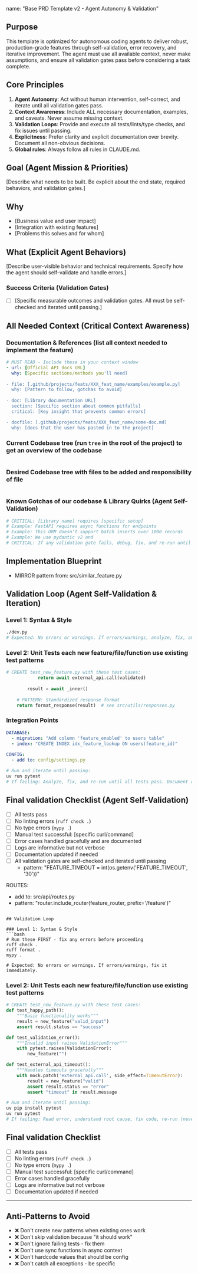 
name: "Base PRD Template v2 - Agent Autonomy & Validation"

## Purpose
This template is optimized for autonomous coding agents to deliver robust, production-grade features through self-validation, error recovery, and iterative improvement. The agent must use all available context, never make assumptions, and ensure all validation gates pass before considering a task complete.

## Core Principles
1. **Agent Autonomy**: Act without human intervention, self-correct, and iterate until all validation gates pass.
2. **Context Awareness**: Include ALL necessary documentation, examples, and caveats. Never assume missing context.
3. **Validation Loops**: Provide and execute all tests/lints/type checks, and fix issues until passing.
4. **Explicitness**: Prefer clarity and explicit documentation over brevity. Document all non-obvious decisions.
5. **Global rules**: Always follow all rules in CLAUDE.md.

## Goal (Agent Mission & Priorities)
[Describe what needs to be built. Be explicit about the end state, required behaviors, and validation gates.]

## Why
- [Business value and user impact]
- [Integration with existing features]
- [Problems this solves and for whom]


## What (Explicit Agent Behaviors)
[Describe user-visible behavior and technical requirements. Specify how the agent should self-validate and handle errors.]

### Success Criteria (Validation Gates)
- [ ] [Specific measurable outcomes and validation gates. All must be self-checked and iterated until passing.]

## All Needed Context (Critical Context Awareness)

### Documentation & References (list all context needed to implement the feature)
```yaml
# MUST READ - Include these in your context window
- url: [Official API docs URL]
  why: [Specific sections/methods you'll need]
  
- file: [.github/projects/feats/XXX_feat_name/examples/example.py]
  why: [Pattern to follow, gotchas to avoid]
  
- doc: [Library documentation URL] 
  section: [Specific section about common pitfalls]
  critical: [Key insight that prevents common errors]

- docfile: [.github/projects/feats/XXX_feat_name/some-doc.md]
  why: [docs that the user has pasted in to the project]

```

### Current Codebase tree (run `tree` in the root of the project) to get an overview of the codebase
```bash

```

### Desired Codebase tree with files to be added and responsibility of file
```bash

```

### Known Gotchas of our codebase & Library Quirks (Agent Self-Validation)
```python
# CRITICAL: [Library name] requires [specific setup]
# Example: FastAPI requires async functions for endpoints
# Example: This ORM doesn't support batch inserts over 1000 records
# Example: We use pydantic v2 and  
# CRITICAL: If any validation gate fails, debug, fix, and re-run until it passes. Document root causes and solutions.
```

## Implementation Blueprint

  - MIRROR pattern from: src/similar_feature.py

## Validation Loop (Agent Self-Validation & Iteration)

### Level 1: Syntax & Style
```bash
./dev.py
# Expected: No errors or warnings. If errors/warnings, analyze, fix, and re-run until passing.
```

### Level 2: Unit Tests each new feature/file/function use existing test patterns
```python
# CREATE test_new_feature.py with these test cases:
            return await external_api.call(validated)
        
        result = await _inner()
    
    # PATTERN: Standardized response format
    return format_response(result)  # see src/utils/responses.py
```

### Integration Points
```yaml
DATABASE:
  - migration: "Add column 'feature_enabled' to users table"
  - index: "CREATE INDEX idx_feature_lookup ON users(feature_id)"
  
CONFIG:
  - add to: config/settings.py
```

```bash
# Run and iterate until passing:
uv run pytest
# If failing: Analyze, fix, and re-run until all tests pass. Document root causes and solutions.
```

## Final validation Checklist (Agent Self-Validation)
- [ ] All tests pass
- [ ] No linting errors (`ruff check .`)
- [ ] No type errors (`mypy .`)
- [ ] Manual test successful: [specific curl/command]
- [ ] Error cases handled gracefully and are documented
- [ ] Logs are informative but not verbose
- [ ] Documentation updated if needed
- [ ] All validation gates are self-checked and iterated until passing
  - pattern: "FEATURE_TIMEOUT = int(os.getenv('FEATURE_TIMEOUT', '30'))"
  
ROUTES:
  - add to: src/api/routes.py  
  - pattern: "router.include_router(feature_router, prefix='/feature')"
```

## Validation Loop

### Level 1: Syntax & Style
```bash
# Run these FIRST - fix any errors before proceeding
ruff check .
ruff format .
mypy .

# Expected: No errors or warnings. If errors/warnings, fix it immediately.
```

### Level 2: Unit Tests each new feature/file/function use existing test patterns
```python
# CREATE test_new_feature.py with these test cases:
def test_happy_path():
    """Basic functionality works"""
    result = new_feature("valid_input")
    assert result.status == "success"

def test_validation_error():
    """Invalid input raises ValidationError"""
    with pytest.raises(ValidationError):
        new_feature("")

def test_external_api_timeout():
    """Handles timeouts gracefully"""
    with mock.patch('external_api.call', side_effect=TimeoutError):
        result = new_feature("valid")
        assert result.status == "error"
        assert "timeout" in result.message
```

```bash
# Run and iterate until passing:
uv pip install pytest
uv run pytest
# If failing: Read error, understand root cause, fix code, re-run (never mock to pass)
```

## Final validation Checklist
- [ ] All tests pass
- [ ] No linting errors (`ruff check .`)
- [ ] No type errors (`mypy .`)
- [ ] Manual test successful: [specific curl/command]
- [ ] Error cases handled gracefully
- [ ] Logs are informative but not verbose
- [ ] Documentation updated if needed

---

## Anti-Patterns to Avoid
- ❌ Don't create new patterns when existing ones work
- ❌ Don't skip validation because "it should work"  
- ❌ Don't ignore failing tests - fix them
- ❌ Don't use sync functions in async context
- ❌ Don't hardcode values that should be config
- ❌ Don't catch all exceptions - be specific